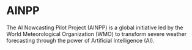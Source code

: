 # AINPP
The AI Nowcasting Pilot Project (AINPP) is a global initiative led by the World Meteorological Organization (WMO) to transform severe weather forecasting through the power of Artificial Intelligence (AI).
